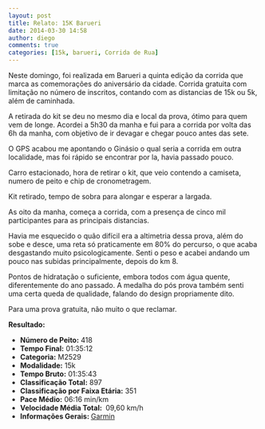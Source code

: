 ```yaml
---
layout: post
title: Relato: 15K Barueri
date: 2014-03-30 14:58
author: diego
comments: true
categories: [15k, barueri, Corrida de Rua]
---
```

Neste domingo, foi realizada em Barueri a quinta edição da corrida que marca as comemorações do aniversário da cidade. Corrida gratuita com limitação no número de inscritos, contando com as distancias de 15k ou 5k, além de caminhada.

A retirada do kit se deu no mesmo dia e local da prova, ótimo para quem vem de longe. Acordei a 5h30 da manha e fui para a corrida por volta das 6h da manha, com objetivo de ir devagar e chegar pouco antes das sete.

O GPS acabou me apontando o Ginásio o qual seria a corrida em outra localidade, mas foi rápido se encontrar por la, havia passado pouco.

Carro estacionado, hora de retirar o kit, que veio contendo a camiseta, numero de peito e chip de cronometragem. 

Kit retirado, tempo de sobra para alongar e esperar a largada.

As oito da manha, começa a corrida, com a presença de cinco mil participantes para as principais distancias.

Havia me esquecido o quão difícil era a altimetria dessa prova, além do sobe e desce, uma reta só praticamente em 80% do percurso, o que acaba desgastando muito psicologicamente. Senti o peso e acabei andando um pouco nas subidas principalmente, depois do km 8.

Pontos de hidratação o suficiente, embora todos com água quente, diferentemente do ano passado. A medalha do pós prova também senti uma certa queda de qualidade, falando do design propriamente dito. 

Para uma prova gratuita, não muito o que reclamar.

<strong>
Resultado:</strong>
<div class="moldura"><a class="lightbox cboxElement" href="http://www.diegoronan.com.br/diegoronan/wp-content/uploads/2014/03/15kBarueri2014_big.jpg"><img alt="" src="http://www.diegoronan.com.br/diegoronan/wp-content/uploads/2014/03/15kBarueri2014.jpg" /></a></div>
<ul>
	<li><strong>Número de Peito:</strong> 418</li>
	<li><strong>Tempo Final:</strong> 01:35:12</li>
	<li><strong>Categoria:</strong> M2529</li>
	<li><strong>Modalidade:</strong> 15k</li>
	<li><strong>Tempo Bruto:</strong> 01:35:43</li>
	<li><strong>Classificação Total:</strong> 897</li>
	<li><strong>Classificação por Faixa Etária:</strong> 351</li>
	<li><strong>Pace Médio:</strong> 06:16 min/km</li>
	<li><strong>Velocidade Média Total: </strong> 09,60 km/h</li>
	<li><strong>Informações Gerais: </strong><a href="http://connect.garmin.com/activity/470432468" target="_blank">Garmin</a></li>
</ul>
